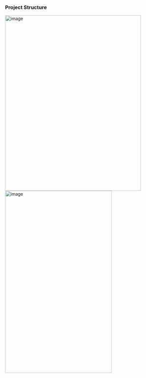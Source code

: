 <h3> Project Structure</h3>
    <img width="443" height="571" alt="image" src="https://github.com/user-attachments/assets/bd9f5423-6f2c-442e-aea9-2dabf70d55ab" />
    <img width="348" height="593" alt="image" src="https://github.com/user-attachments/assets/a1608c1e-3f11-4e61-ae5c-c8cb990c80e7" />


